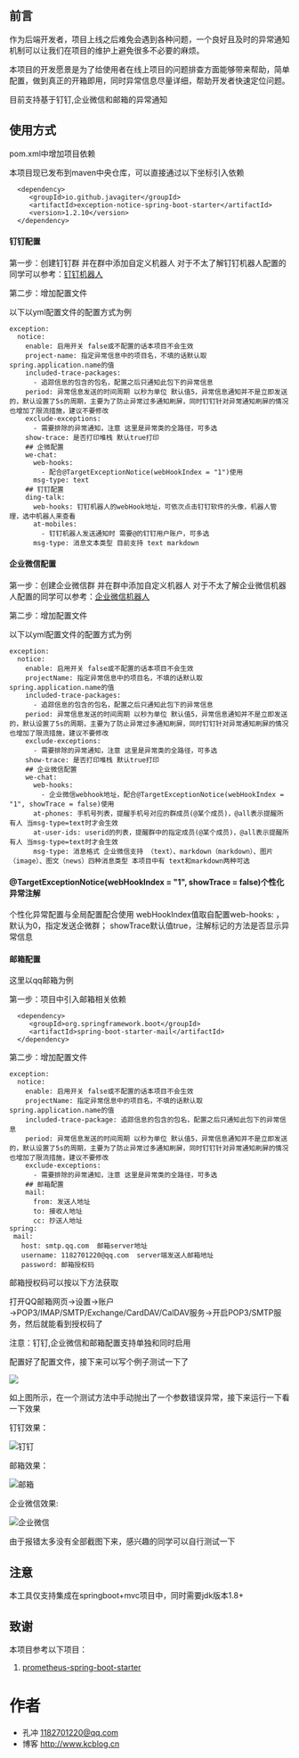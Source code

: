 ## 前言

作为后端开发者，项目上线之后难免会遇到各种问题，一个良好且及时的异常通知机制可以让我们在项目的维护上避免很多不必要的麻烦。

本项目的开发愿景是为了给使用者在线上项目的问题排查方面能够带来帮助，简单配置，做到真正的开箱即用，同时异常信息尽量详细，帮助开发者快速定位问题。

目前支持基于钉钉,企业微信和邮箱的异常通知

## 使用方式

pom.xml中增加项目依赖

本项目现已发布到maven中央仓库，可以直接通过以下坐标引入依赖
```
  <dependency>
     <groupId>io.github.javagiter</groupId>
     <artifactId>exception-notice-spring-boot-starter</artifactId>
     <version>1.2.10</version>
  </dependency>
```
#### 钉钉配置

第一步：创建钉钉群 并在群中添加自定义机器人
对于不太了解钉钉机器人配置的同学可以参考：[钉钉机器人](https://open-doc.dingtalk.com/microapp/serverapi2/krgddi "自定义机器人")


第二步：增加配置文件

以下以yml配置文件的配置方式为例
```
exception:
  notice:
    enable: 启用开关 false或不配置的话本项目不会生效
    project-name: 指定异常信息中的项目名，不填的话默认取 spring.application.name的值
    included-trace-packages:
      - 追踪信息的包含的包名，配置之后只通知此包下的异常信息
    period: 异常信息发送的时间周期 以秒为单位 默认值5，异常信息通知并不是立即发送的，默认设置了5s的周期，主要为了防止异常过多通知刷屏，同时钉钉针对异常通知刷屏的情况也增加了限流措施，建议不要修改
    exclude-exceptions:
      - 需要排除的异常通知，注意 这里是异常类的全路径，可多选
    show-trace: 是否打印堆栈 默认true打印
    ## 企微配置
    we-chat:
      web-hooks:
        - 配合@TargetExceptionNotice(webHookIndex = "1")使用
      msg-type: text
    ## 钉钉配置
    ding-talk:
      web-hooks: 钉钉机器人的webHook地址，可依次点击钉钉软件的头像，机器人管理，选中机器人来查看
      at-mobiles: 
        - 钉钉机器人发送通知时 需要@的钉钉用户账户，可多选
      msg-type: 消息文本类型 目前支持 text markdown
```
#### 企业微信配置

第一步：创建企业微信群 并在群中添加自定义机器人
对于不太了解企业微信机器人配置的同学可以参考：[企业微信机器人](https://work.weixin.qq.com/api/doc/90000/90136/91770)


第二步：增加配置文件

以下以yml配置文件的配置方式为例
```
exception:
  notice:
    enable: 启用开关 false或不配置的话本项目不会生效
    projectName: 指定异常信息中的项目名，不填的话默认取 spring.application.name的值
    included-trace-packages: 
      - 追踪信息的包含的包名，配置之后只通知此包下的异常信息
    period: 异常信息发送的时间周期 以秒为单位 默认值5，异常信息通知并不是立即发送的，默认设置了5s的周期，主要为了防止异常过多通知刷屏，同时钉钉针对异常通知刷屏的情况也增加了限流措施，建议不要修改
    exclude-exceptions:
      - 需要排除的异常通知，注意 这里是异常类的全路径，可多选
    show-trace: 是否打印堆栈 默认true打印
    ## 企业微信配置
    we-chat:
      web-hooks: 
        - 企业微信webhook地址，配合@TargetExceptionNotice(webHookIndex = "1", showTrace = false)使用
      at-phones: 手机号列表，提醒手机号对应的群成员(@某个成员)，@all表示提醒所有人 当msg-type=text时才会生效
      at-user-ids: userid的列表，提醒群中的指定成员(@某个成员)，@all表示提醒所有人 当msg-type=text时才会生效
      msg-type: 消息格式 企业微信支持 （text）、markdown（markdown）、图片（image）、图文（news）四种消息类型 本项目中有 text和markdown两种可选

```
#### @TargetExceptionNotice(webHookIndex = "1", showTrace = false)个性化异常注解
个性化异常配置与全局配置配合使用
webHookIndex值取自配置web-hooks: ，默认为0，指定发送企微群；
showTrace默认值true，注解标记的方法是否显示异常信息


#### 邮箱配置
这里以qq邮箱为例 

第一步：项目中引入邮箱相关依赖
```
  <dependency>
     <groupId>org.springframework.boot</groupId>
     <artifactId>spring-boot-starter-mail</artifactId>
  </dependency>
```

第二步：增加配置文件
 
 ```
 exception:
   notice:
     enable: 启用开关 false或不配置的话本项目不会生效
     projectName: 指定异常信息中的项目名，不填的话默认取 spring.application.name的值
     included-trace-package: 追踪信息的包含的包名，配置之后只通知此包下的异常信息
     period: 异常信息发送的时间周期 以秒为单位 默认值5，异常信息通知并不是立即发送的，默认设置了5s的周期，主要为了防止异常过多通知刷屏，同时钉钉针对异常通知刷屏的情况也增加了限流措施，建议不要修改
     exclude-exceptions:
       - 需要排除的异常通知，注意 这里是异常类的全路径，可多选
     ## 邮箱配置
     mail:
       from: 发送人地址
       to: 接收人地址
       cc: 抄送人地址
spring:
  mail:
    host: smtp.qq.com  邮箱server地址 
    username: 1182701220@qq.com  server端发送人邮箱地址
    password: 邮箱授权码
 
```

邮箱授权码可以按以下方法获取

打开QQ邮箱网页→设置→账户→POP3/IMAP/SMTP/Exchange/CardDAV/CalDAV服务→开启POP3/SMTP服务，然后就能看到授权码了
 
注意：钉钉,企业微信和邮箱配置支持单独和同时启用

配置好了配置文件，接下来可以写个例子测试一下了

![](http://ww4.sinaimg.cn/large/006y8mN6ly1g687twjqbij30mk01wjrm.jpg)

如上图所示，在一个测试方法中手动抛出了一个参数错误异常，接下来运行一下看一下效果

钉钉效果：

![钉钉](https://tva1.sinaimg.cn/large/006y8mN6ly1g6ff4pixwbj30kc0enac9.jpg)

邮箱效果：

![邮箱](https://tva1.sinaimg.cn/large/006y8mN6gy1g6ffaykd5qj30n80gcwhx.jpg)

企业微信效果:

![企业微信](https://i.loli.net/2020/07/02/zM1up4bX2kyfQGm.png)

由于报错太多没有全部截图下来，感兴趣的同学可以自行测试一下

## 注意

本工具仅支持集成在springboot+mvc项目中，同时需要jdk版本1.8+


## 致谢

本项目参考以下项目：

1. [prometheus-spring-boot-starter](https://gitee.com/ITEater/prometheus-spring-boot-starter)

# 作者
- 孔冲 1182701220@qq.com
- 博客 http://www.kcblog.cn
